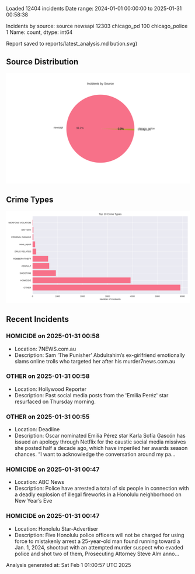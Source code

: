 
Loaded 12404 incidents
Date range: 2024-01-01 00:00:00 to 2025-01-31 00:58:38

Incidents by source:
source
newsapi           12303
chicago_pd          100
chicago_police        1
Name: count, dtype: int64

Report saved to reports/latest_analysis.md
bution.svg)

## Source Distribution
![Source Distribution](images/source_distribution.svg)

## Crime Types
![Crime Types](images/crime_types.svg)

## Recent Incidents

### HOMICIDE on 2025-01-31 00:58
- Location: 7NEWS.com.au
- Description: Sam ‘The Punisher’ Abdulrahim’s ex-girlfriend emotionally slams online trolls who targeted her after his murder7news.com.au


### OTHER on 2025-01-31 00:58
- Location: Hollywood Reporter
- Description: Past social media posts from the 'Emilia Peréz' star resurfaced on Thursday morning.


### OTHER on 2025-01-31 00:55
- Location: Deadline
- Description: Oscar nominated Emilia Pérez star Karla Sofía Gascón has issued an apology through Netflix for the caustic social media missives she posted half a decade ago, which have imperiled her awards season chances. “I want to acknowledge the conversation around my pa…


### HOMICIDE on 2025-01-31 00:47
- Location: ABC News
- Description: Police have arrested a total of six people in connection with a deadly explosion of illegal fireworks in a Honolulu neighborhood on New Year’s Eve


### HOMICIDE on 2025-01-31 00:47
- Location: Honolulu Star-Advertiser
- Description: Five Honolulu police officers will not be charged for using force to mistakenly arrest a 25-year-old man found running toward a Jan. 1, 2024, shootout with an attempted murder suspect who evaded police and shot two of them, Prosecuting Attorney Steve Alm anno…

Analysis generated at: Sat Feb  1 01:00:57 UTC 2025
